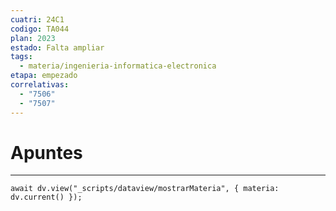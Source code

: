 ```yaml
---
cuatri: 24C1
codigo: TA044
plan: 2023
estado: Falta ampliar
tags:
  - materia/ingenieria-informatica-electronica
etapa: empezado
correlativas:
  - "7506"
  - "7507"
---
```

# Apuntes 
---
```dataviewjs
await dv.view("_scripts/dataview/mostrarMateria", { materia: dv.current() });
```
